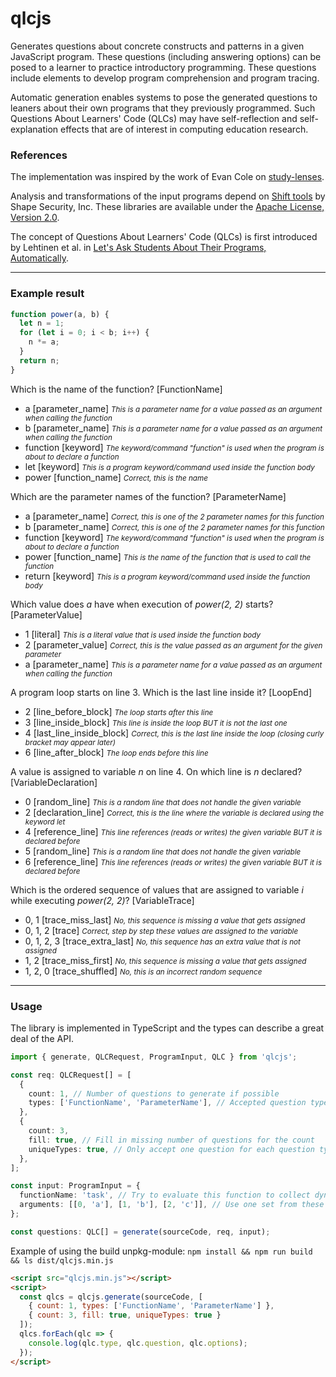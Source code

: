 # qlcjs

Generates questions about concrete constructs and patterns in a given
JavaScript program. These questions (including answering options) can be posed
to a learner to practice introductory programming. These questions include
elements to develop program comprehension and program tracing.

Automatic generation enables systems to pose the generated questions to leaners
about their own programs that they previously programmed. Such Questions About
Learners' Code (QLCs) may have self-reflection and self-explanation effects
that are of interest in computing education research.

### References

The implementation was inspired by the work of Evan Cole on
[study-lenses](https://github.com/colevandersWands/study-lenses).

Analysis and transformations of the input programs depend on
[Shift tools](https://shift-ast.org/) by Shape Security, Inc.
These libraries are available under the
[Apache License, Version 2.0](http://www.apache.org/licenses/LICENSE-2.0).

The concept of Questions About Learners' Code (QLCs) is first introduced by Lehtinen et al. in
[Let's Ask Students About Their Programs, Automatically](https://doi.org/10.1109/ICPC52881.2021.00054).

---

### Example result

```TypeScript
function power(a, b) {
  let n = 1;
  for (let i = 0; i < b; i++) {
    n *= a;
  }
  return n;
}
```

Which is the name of the function? [FunctionName]
* a [parameter_name] _<small>This is a parameter name for a value passed as an argument when calling the function</small>_
* b [parameter_name] _<small>This is a parameter name for a value passed as an argument when calling the function</small>_
* function [keyword] _<small>The keyword/command "function" is used when the program is about to declare a function</small>_
* let [keyword] _<small>This is a program keyword/command used inside the function body</small>_
* power [function_name] _<small>Correct, this is the name</small>_

Which are the parameter names of the function? [ParameterName]
* a [parameter_name] _<small>Correct, this is one of the 2 parameter names for this function</small>_
* b [parameter_name] _<small>Correct, this is one of the 2 parameter names for this function</small>_
* function [keyword] _<small>The keyword/command "function" is used when the program is about to declare a function</small>_
* power [function_name] _<small>This is the name of the function that is used to call the function</small>_
* return [keyword] _<small>This is a program keyword/command used inside the function body</small>_

Which value does <em>a</em> have when execution of <em>power(2, 2)</em> starts? [ParameterValue]
* 1 [literal] _<small>This is a literal value that is used inside the function body</small>_
* 2 [parameter_value] _<small>Correct, this is the value passed as an argument for the given parameter</small>_
* a [parameter_name] _<small>This is a parameter name for a value passed as an argument when calling the function</small>_

A program loop starts on line 3. Which is the last line inside it? [LoopEnd]
* 2 [line_before_block] _<small>The loop starts after this line</small>_
* 3 [line_inside_block] _<small>This line is inside the loop BUT it is not the last one</small>_
* 4 [last_line_inside_block] _<small>Correct, this is the last line inside the loop (closing curly bracket may appear later)</small>_
* 6 [line_after_block] _<small>The loop ends before this line</small>_

A value is assigned to variable <em>n</em> on line 4. On which line is <em>n</em> declared? [VariableDeclaration]
* 0 [random_line] _<small>This is a random line that does not handle the given variable</small>_
* 2 [declaration_line] _<small>Correct, this is the line where the variable is declared using the keyword let</small>_
* 4 [reference_line] _<small>This line references (reads or writes) the given variable BUT it is declared before</small>_
* 5 [random_line] _<small>This is a random line that does not handle the given variable</small>_
* 6 [reference_line] _<small>This line references (reads or writes) the given variable BUT it is declared before</small>_

Which is the ordered sequence of values that are assigned to variable <em>i</em> while executing <em>power(2, 2)</em>? [VariableTrace]
* 0, 1 [trace_miss_last] _<small>No, this sequence is missing a value that gets assigned</small>_
* 0, 1, 2 [trace] _<small>Correct, step by step these values are assigned to the variable</small>_
* 0, 1, 2, 3 [trace_extra_last] _<small>No, this sequence has an extra value that is not assigned</small>_
* 1, 2 [trace_miss_first] _<small>No, this sequence is missing a value that gets assigned</small>_
* 1, 2, 0 [trace_shuffled] _<small>No, this is an incorrect random sequence</small>_

---

### Usage

The library is implemented in TypeScript and the types can describe a great deal of the API.

```TypeScript
import { generate, QLCRequest, ProgramInput, QLC } from 'qlcjs';

const req: QLCRequest[] = [
  {
    count: 1, // Number of questions to generate if possible
    types: ['FunctionName', 'ParameterName'], // Accepted question types
  },
  {
    count: 3,
    fill: true, // Fill in missing number of questions for the count
    uniqueTypes: true, // Only accept one question for each question type
  },
];

const input: ProgramInput = {
  functionName: 'task', // Try to evaluate this function to collect dynamic data
  arguments: [[0, 'a'], [1, 'b'], [2, 'c']], // Use one set from these arguments
};

const questions: QLC[] = generate(sourceCode, req, input);
```

Example of using the build unpkg-module:
`npm install && npm run build && ls dist/qlcjs.min.js`

```HTML
<script src="qlcjs.min.js"></script>
<script>
  const qlcs = qlcjs.generate(sourceCode, [
    { count: 1, types: ['FunctionName', 'ParameterName'] },
    { count: 3, fill: true, uniqueTypes: true }
  ]);
  qlcs.forEach(qlc => {
    console.log(qlc.type, qlc.question, qlc.options);
  });
</script>
```
